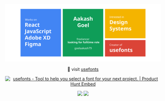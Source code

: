 <img src="https://raw.githubusercontent.com/goelaakash79/goelaakash79.github.io/a6512ecf566feeb09c90943c7db44236712178d1/images/GitHub%20art.svg" alt="about-aakash"/>

<p align="center">
🚀 visit <a href="https://usefonts.netlify.app">usefonts</a>
</p>

<p align="center">
<a href="https://www.producthunt.com/posts/usefonts?utm_source=badge-featured&utm_medium=badge&utm_souce=badge-usefonts" target="_blank"><img src="https://api.producthunt.com/widgets/embed-image/v1/featured.svg?post_id=218183&theme=dark" alt="usefonts - Tool to help you select a font for your next project. | Product Hunt Embed" style="width: 250px; height: 54px;" width="250px" height="54px" /></a>
</p>

<p align="center"><a href="https://twitter.com/goelaakash79"><img src="https://i.imgur.com/MC0KBuK.png" width="100px"/></a> <a href="https://behance.net/goelaakash79"><img src="https://i.imgur.com/E52rqjX.png" width="100px"/></a></p>
